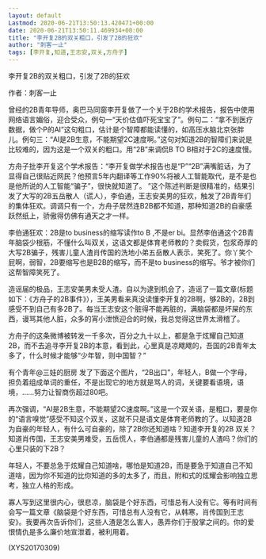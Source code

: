 ```yaml
---
layout: default
Lastmod: 2020-06-21T13:50:13.420471+00:00
date: 2020-06-21T13:50:11.469934+00:00
title: "李开复2B的双关粗口，引发了2B的狂欢"
author: "刺客一止"
tags: [李开复,知道,王志安,双关,方舟子]
---
```


李开复2B的双关粗口，引发了2B的狂欢

作者：刺客一止

曾经的2B青年导师，奥巴马同窗李开复做了一个关于2B的学术报告，报告中使用网络语言媚俗，迎合受众，例句一“天价估值吓死宝宝了”。例句二：“拿不到医疗数据，做个P的AI”这句粗口，估计是个智障都能读懂的，如高压水脑北京张胖儿。例句三：“AI是2B生意，不能期望2C速度啊。”这句对知道2B的智障们来说是比较难的，因为这是一个双关的粗口。用“2B”来调侃B TO B相对于2C的速度慢。

方舟子批李开复这个学术报告：“李开复做学术报告也是“P”“2B”满嘴脏话，为了显得自己很贴近网民？他预言5年内翻译等工作90%将被人工智能取代，是不是也是他所说的人工智能“骗子”，很快就知道了。 ”这个陈述判断是很精准的，结果引发了大写的2B五岳散人（谎人），李伯通，王志安美男的狂欢，触发了2B青年们的集体狂欢。调调只有一个，方舟子居然连B2B都不知道，那种知道2B的自豪感跃然纸上，骄傲得仿佛有通天之才一样。

李伯通狂欢：2B是to business的缩写读作to B ,不是er bi。显然李伯通这个2B青年脑袋少根筋，不懂什么叫双关，这语文都是体育老师教的？卖假货，包浆奇厚的大写2B骗子，残害儿童人渣肖传国的洗地小弟五岳散人表示，笑死了。你丫笑个屁啊，弱智，2B要缩写也是B2B的缩写，而不是to business的缩写。爷才被你们这帮智障笑死了。

造谣届的极品，王志安美男未受人渣。自以为逮到机会了，造谣了一篇文章(标题如下：《方舟子的2B事件》），王美男看来真没读懂李开复的2B啊，够2B的，2B到感受不到自己有多2B了。每当王志安这个脏得不能再脏的，满脑袋都是坏屎的东西，谩骂其他人脏，众多的宵小泄愤迎合的时候，我总觉得这世界太滑稽了。

方舟子的这条微博被转发一千多次，百分之九十以上，都是急于炫耀自己知道2B，而不去追寻李开复2B的本意，看到此，心里真是凉飕飕的，吾国的2B青年太多了，什么时候才能够“少年智，则中国智？”

有个青年@三娃的厨房  发了下面这个图片，“2B出口”，年轻人，B做一个字母，担负着组成单词的重任，不是出现它的地方就是骂人的词，关键要看语境，语境，……努力让智商伤超过80吧。

再次强调，“AI是2B生意，不能期望2C速度啊。”这是一个双关语，是粗口，要是你的“语言嗅觉”感受不知这个双关，这就不只是语文是体育老师教的了。以知道2B为自豪的年轻人，有什么可自豪的，除了2B你还知道啥？知道李开复的2B 双关？知道肖传国，王志安美男难受，五岳慌人，李伯通都是残害儿童的人渣吗？你们的心里只装的下2B？

年轻人，不要总急于炫耀自己知道啥，哪怕是知道2B，而是要急于知道自己不知道啥，因为你不知道的比你知道的多的太多了，而且，附和式的炫耀会影响独立思考，独立人格的形成。

寡人写到这里很内心，很悲凉，脑袋是个好东西，可惜总有人没有它。等有时间有会写一篇文章《脑袋是个好东西，可惜总有人没有它，从韩寒，肖传国到王志安》。我要再次告诉你们，这些人渣是怎么害人，愚弄你们于股掌之间的。你的爱恨情仇是多么廉价地宣泄着，被利用着。

(XYS20170309)

